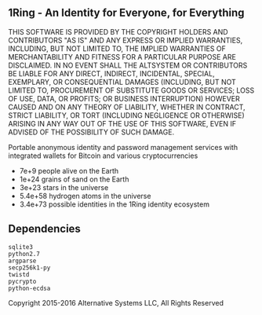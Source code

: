 1Ring - An Identity for Everyone, for Everything
-------------------
THIS SOFTWARE IS PROVIDED BY THE COPYRIGHT HOLDERS AND CONTRIBUTORS "AS IS" 
AND ANY EXPRESS OR IMPLIED WARRANTIES, INCLUDING, BUT NOT LIMITED TO, THE 
IMPLIED WARRANTIES OF MERCHANTABILITY AND FITNESS FOR A PARTICULAR PURPOSE 
ARE DISCLAIMED. IN NO EVENT SHALL THE ALTSYSTEM OR CONTRIBUTORS BE LIABLE FOR 
ANY DIRECT, INDIRECT, INCIDENTAL, SPECIAL, EXEMPLARY, OR CONSEQUENTIAL 
DAMAGES (INCLUDING, BUT NOT LIMITED TO, PROCUREMENT OF SUBSTITUTE GOODS OR 
SERVICES; LOSS OF USE, DATA, OR PROFITS; OR BUSINESS INTERRUPTION) HOWEVER 
CAUSED AND ON ANY THEORY OF LIABILITY, WHETHER IN CONTRACT, STRICT LIABILITY, 
OR TORT (INCLUDING NEGLIGENCE OR OTHERWISE) ARISING IN ANY WAY OUT OF THE 
USE OF THIS SOFTWARE, EVEN IF ADVISED OF THE POSSIBILITY OF SUCH DAMAGE.

Portable anonymous identity and password management services with integrated wallets for Bitcoin and various cryptocurrencies

* 7e+9 people alive on the Earth 
* 1e+24 grains of sand on the Earth
* 3e+23 stars in the universe
* 5.4e+58 hydrogen atoms in the universe
* 3.4e+73 possible identities in the 1Ring identity ecosystem

Dependencies 
-------------------
    sqlite3
    python2.7
    argparse
    secp256k1-py
    twistd
    pycrypto
    python-ecdsa

Copyright 2015-2016 Alternative Systems LLC, All Rights Reserved